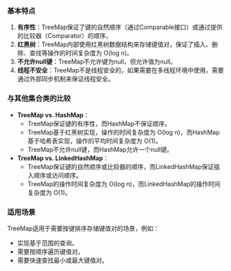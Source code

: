 ### 基本特点
1. **有序性**：TreeMap保证了键的自然顺序（通过Comparable接口）或通过提供的比较器（Comparator）的顺序。
2. **红黑树**：TreeMap内部使用红黑树数据结构来存储键值对，保证了插入、删除、查找等操作的时间复杂度为 O(log n)。
3. **不允许null键**：TreeMap不允许键为null，但允许值为null。
4. **线程不安全**：TreeMap不是线程安全的，如果需要在多线程环境中使用，需要通过外部同步机制来保证线程安全。
### 与其他集合类的比较

- **TreeMap vs. HashMap**：
   - TreeMap保证键的有序性，而HashMap不保证顺序。
   - TreeMap基于红黑树实现，操作的时间复杂度为 O(log n)，而HashMap基于哈希表实现，操作的平均时间复杂度为 O(1)。
   - TreeMap不允许null键，而HashMap允许一个null键。
- **TreeMap vs. LinkedHashMap**：
   - TreeMap保证键的自然顺序或比较器的顺序，而LinkedHashMap保证插入顺序或访问顺序。
   - TreeMap的操作时间复杂度为 O(log n)，而LinkedHashMap的操作时间复杂度为 O(1)。
### 适用场景
TreeMap适用于需要按键排序存储键值对的场景，例如：

- 实现基于范围的查询。
- 需要按顺序遍历键值对。
- 需要快速查找最小或最大键值对。
